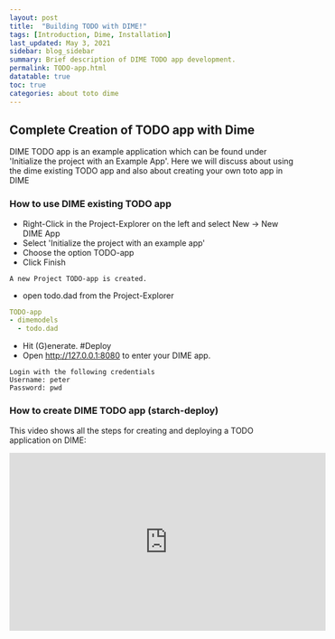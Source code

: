 ```yaml
---
layout: post
title:  "Building TODO with DIME!"
tags: [Introduction, Dime, Installation]
last_updated: May 3, 2021
sidebar: blog_sidebar
summary: Brief description of DIME TODO app development.
permalink: TODO-app.html
datatable: true
toc: true
categories: about toto dime
---
```

## Complete Creation of TODO app with Dime

DIME TODO app is an example application which can be found under 'Initialize the project with an Example App'. Here we will discuss about using the dime existing TODO app and also about creating your own toto app in DIME

### How to use DIME existing TODO app

- Right-Click in the Project-Explorer on the left and select New -> New DIME App
- Select 'Initialize the project with an example app'
- Choose the option TODO-app 
- Click Finish

```
A new Project TODO-app is created.
```
- open todo.dad from the Project-Explorer

```yaml
TODO-app
- dimemodels
  - todo.dad
```  

- Hit (G)enerate. 
#Deploy
- Open http://127.0.0.1:8080 to enter your DIME app.

```
Login with the following credentials
Username: peter
Password: pwd
```

### How to create DIME TODO app (starch-deploy)

This video shows all the steps for creating and deploying a TODO application on DIME:

<iframe width="560" height="315" src="https://www.youtube.com/embed/4GSfqMHGBS0" title="YouTube video player" frameborder="0" allow="accelerometer; autoplay; clipboard-write; encrypted-media; gyroscope; picture-in-picture" allowfullscreen></iframe>